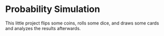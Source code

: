 # Probability Simulation
This little project flips some coins, rolls some dice, and draws some cards and analyzes the results afterwards.
